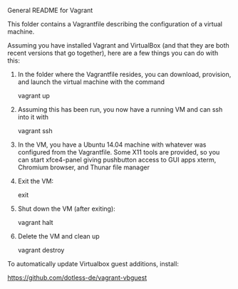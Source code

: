 General README for Vagrant

This folder contains a Vagrantfile describing the configuration of a
virtual machine.

Assuming you have installed Vagrant and VirtualBox (and that they are both recent
versions that go together), here are a few things you can do with this:

1. In the folder where the Vagrantfile resides, you can download, provision, and
    launch the virtual machine with the command
    
    vagrant up
    
2. Assuming this has been run, you now have a running VM and can ssh into it with

    vagrant ssh
    
3. In the VM, you have a Ubuntu 14.04 machine with whatever was configured from
    the Vagrantfile. Some X11 tools are provided, so you can start xfce4-panel
    giving pushbutton access to GUI apps xterm, Chromium browser, and Thunar
    file manager
    
4. Exit the VM:  

    exit

5. Shut down the VM (after exiting):

    vagrant halt
    
6. Delete the VM and clean up

    vagrant destroy

To automatically update Virtualbox guest additions, install:

https://github.com/dotless-de/vagrant-vbguest
